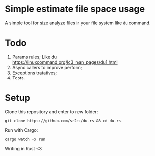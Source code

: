 # Simple estimate file space usage

A simple tool for size analyze files in your file system like `du` command.

# Todo

1. Params rules; Like du https://linuxcommand.org/lc3_man_pages/du1.html
2. Async callers to improve perform;
3. Exceptions tratatives;
4. Tests.

# Setup

Clone this repository and enter to new folder:

```
git clone https://github.com/sr2ds/du-rs && cd du-rs
```

Run with Cargo:
```
cargo watch -x run
```

Writing in Rust <3
